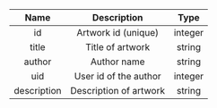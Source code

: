 | Name | Description | Type |
|:----:|:-----------:|:----:|
| id | Artwork id (unique) | integer |
| title | Title of artwork | string |
| author | Author name | string |
| uid | User id of the author | integer |
| description | Description of artwork | string |
